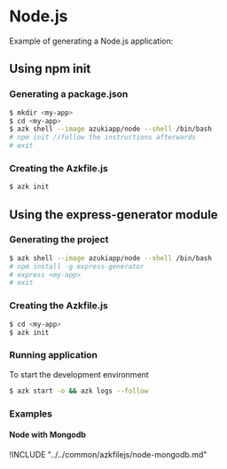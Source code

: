 # Node.js

Example of generating a Node.js application:

## Using npm init

### Generating a package.json

```sh
$ mkdir <my-app>
$ cd <my-app>
$ azk shell --image azukiapp/node --shell /bin/bash
# npm init //follow the instructions afterwards
# exit
```

### Creating the Azkfile.js

```sh
$ azk init
```

## Using the express-generator module

### Generating the project

```sh
$ azk shell --image azukiapp/node --shell /bin/bash
# npm install -g express-generator
# express <my-app>
# exit
```

### Creating the Azkfile.js

```sh
$ cd <my-app>
$ azk init
```

### Running application

To start the development environment

```sh
$ azk start -o && azk logs --follow
```

### Examples

#### Node with Mongodb

!INCLUDE "../../common/azkfilejs/node-mongodb.md"
